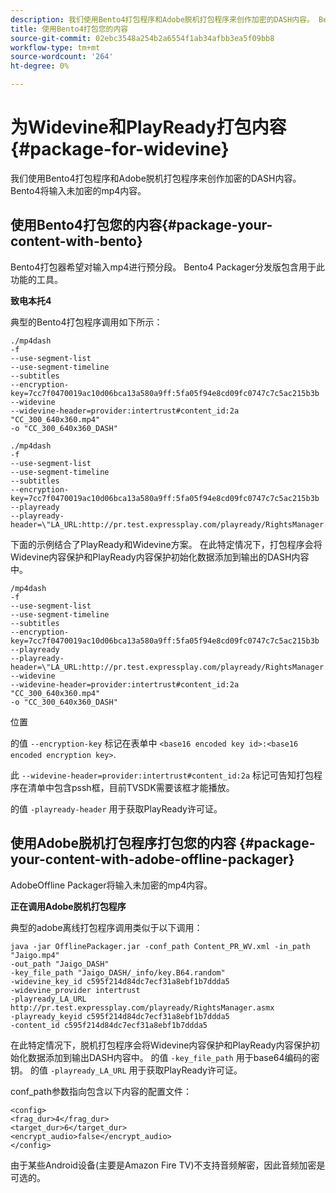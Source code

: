 ```yaml
---
description: 我们使用Bento4打包程序和Adobe脱机打包程序来创作加密的DASH内容。 Bento4将输入未加密的mp4内容。
title: 使用Bento4打包您的内容
source-git-commit: 02ebc3548a254b2a6554f1ab34afbb3ea5f09bb8
workflow-type: tm+mt
source-wordcount: '264'
ht-degree: 0%

---
```


# 为Widevine和PlayReady打包内容 {#package-for-widevine}

我们使用Bento4打包程序和Adobe脱机打包程序来创作加密的DASH内容。 Bento4将输入未加密的mp4内容。

## 使用Bento4打包您的内容{#package-your-content-with-bento}

Bento4打包器希望对输入mp4进行预分段。 Bento4 Packager分发版包含用于此功能的工具。

**致电本托4**

典型的Bento4打包程序调用如下所示：

```
./mp4dash
-f
--use-segment-list
--use-segment-timeline
--subtitles
--encryption-key=7cc7f0470019ac10d06bca13a580a9ff:5fa05f94e8cd09fc0747c7c5ac215b3b
--widevine
--widevine-header=provider:intertrust#content_id:2a "CC_300_640x360.mp4"
-o "CC_300_640x360_DASH"
```

```
./mp4dash
-f
--use-segment-list
--use-segment-timeline
--subtitles
--encryption-key=7cc7f0470019ac10d06bca13a580a9ff:5fa05f94e8cd09fc0747c7c5ac215b3b
--playready
--playready-header=\"LA_URL:http://pr.test.expressplay.com/playready/RightsManager.asmx\"
```

下面的示例结合了PlayReady和Widevine方案。 在此特定情况下，打包程序会将Widevine内容保护和PlayReady内容保护初始化数据添加到输出的DASH内容中。

```
/mp4dash
-f
--use-segment-list
--use-segment-timeline
--subtitles
--encryption-key=7cc7f0470019ac10d06bca13a580a9ff:5fa05f94e8cd09fc0747c7c5ac215b3b
--playready
--playready-header=\"LA_URL:http://pr.test.expressplay.com/playready/RightsManager.asmx\"
--widevine
--widevine-header=provider:intertrust#content_id:2a "CC_300_640x360.mp4"
-o "CC_300_640x360_DASH"
```

位置

的值 `--encryption-key` 标记在表单中 `<base16 encoded key id>:<base16 encoded encryption key>`.

此 `--widevine-header=provider:intertrust#content_id:2a` 标记可告知打包程序在清单中包含pssh框，目前TVSDK需要该框才能播放。

的值 `-playready-header` 用于获取PlayReady许可证。

## 使用Adobe脱机打包程序打包您的内容 {#package-your-content-with-adobe-offline-packager}

AdobeOffline Packager将输入未加密的mp4内容。

**正在调用Adobe脱机打包程序**

典型的adobe离线打包程序调用类似于以下调用：

```
java -jar OfflinePackager.jar -conf_path Content_PR_WV.xml -in_path "Jaigo.mp4"
-out_path "Jaigo_DASH"
-key_file_path "Jaigo_DASH/_info/key.B64.random"
-widevine_key_id c595f214d84dc7ecf31a8ebf1b7ddda5
-widevine_provider intertrust
-playready_LA_URL
http://pr.test.expressplay.com/playready/RightsManager.asmx
-playready_keyid c595f214d84dc7ecf31a8ebf1b7ddda5
-content_id c595f214d84dc7ecf31a8ebf1b7ddda5
```

在此特定情况下，脱机打包程序会将Widevine内容保护和PlayReady内容保护初始化数据添加到输出DASH内容中。 的值 `-key_file_path` 用于base64编码的密钥。 的值 `-playready_LA_URL` 用于获取PlayReady许可证。

conf_path参数指向包含以下内容的配置文件：

```
<config>
<frag_dur>4</frag_dur>
<target_dur>6</target_dur>
<encrypt_audio>false</encrypt_audio>
</config>
```

由于某些Android设备(主要是Amazon Fire TV)不支持音频解密，因此音频加密是可选的。
